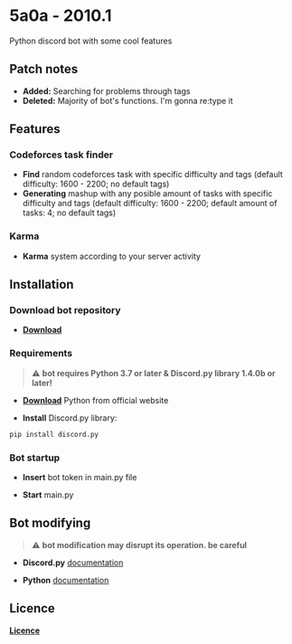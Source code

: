 # 5a0a - 2010.1
Python discord bot with some cool features

## Patch notes

- **Added:** Searching for problems through tags
- **Deleted:** Majority of bot's functions. I'm gonna re:type it

## Features

### Codeforces task finder

- **Find** random codeforces task with specific difficulty and tags (default difficulty: 1600 - 2200; no default tags)
- **Generating** mashup with any posible amount of tasks with specific difficulty and tags (default difficulty: 1600 - 2200; default amount of tasks: 4; no default tags)

### Karma

- **Karma** system according to your server activity

## Installation

### Download bot repository

- **[Download](https://github.com/unknowableshade/wndrx-bot/archive/master.zip)**

### Requirements

> :warning: **bot requires Python 3.7 or later & Discord.py library 1.4.0b or later!**

- **[Download](https://www.python.org/downloads/)** Python from official website

- **Install** Discord.py library:

```bash
pip install discord.py
```
### Bot startup

- **Insert** bot token in main.py file

- **Start** main.py

## Bot modifying

> :warning: **bot modification may disrupt its operation. be careful**

- **Discord.py** [documentation](https://discordpy.readthedocs.io/en/latest/)

- **Python** [documentation](https://docs.python.org/3/)

## Licence 

**[Licence](https://choosealicense.com/licenses/apache-2.0/)**

